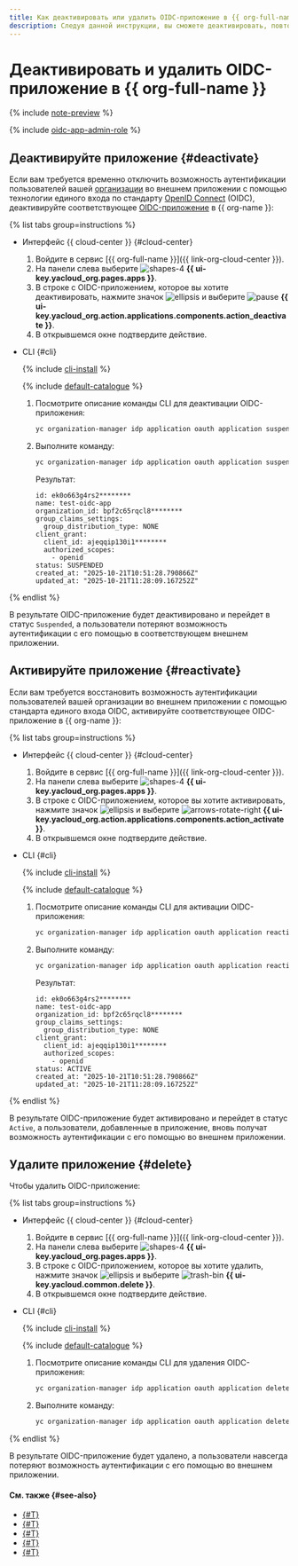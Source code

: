 ```yaml
---
title: Как деактивировать или удалить OIDC-приложение в {{ org-full-name }}
description: Следуя данной инструкции, вы сможете деактивировать, повторно активировать и удалить OIDC-приложение в {{ org-name }}.
---
```


# Деактивировать и удалить OIDC-приложение в {{ org-full-name }}

{% include [note-preview](../../../_includes/note-preview.md) %}

{% include [oidc-app-admin-role](../../../_includes/organization/oidc-app-admin-role.md) %}

## Деактивируйте приложение {#deactivate}

Если вам требуется временно отключить возможность аутентификации пользователей вашей [организации](../../concepts/organization.md) во внешнем приложении с помощью технологии единого входа по стандарту [OpenID Connect](https://ru.wikipedia.org/wiki/OpenID#OpenID_Connect) (OIDC), деактивируйте соответствующее [OIDC-приложение](../../concepts/applications.md#oidc) в {{ org-name }}:

{% list tabs group=instructions %}

- Интерфейс {{ cloud-center }} {#cloud-center}

  1. Войдите в сервис [{{ org-full-name }}]({{ link-org-cloud-center }}).
  1. На панели слева выберите ![shapes-4](../../../_assets/console-icons/shapes-4.svg) **{{ ui-key.yacloud_org.pages.apps }}**.
  1. В строке с OIDC-приложением, которое вы хотите деактивировать, нажмите значок ![ellipsis](../../../_assets/console-icons/ellipsis.svg) и выберите ![pause](../../../_assets/console-icons/pause.svg) **{{ ui-key.yacloud_org.action.applications.components.action_deactivate }}**.
  1. В открывшемся окне подтвердите действие.

- CLI {#cli}

  {% include [cli-install](../../../_includes/cli-install.md) %}

  {% include [default-catalogue](../../../_includes/default-catalogue.md) %}

  1. Посмотрите описание команды CLI для деактивации OIDC-приложения:

     ```bash
     yc organization-manager idp application oauth application suspend --help
     ```

  1. Выполните команду:

     ```bash
     yc organization-manager idp application oauth application suspend <идентификатор_приложения>
     ```

     Результат:

     ```text
     id: ek0o663g4rs2********
     name: test-oidc-app
     organization_id: bpf2c65rqcl8********
     group_claims_settings:
       group_distribution_type: NONE
     client_grant:
       client_id: ajeqqip130i1********
       authorized_scopes:
         - openid
     status: SUSPENDED
     created_at: "2025-10-21T10:51:28.790866Z"
     updated_at: "2025-10-21T11:28:09.167252Z"     
     ```

{% endlist %}

В результате OIDC-приложение будет деактивировано и перейдет в статус `Suspended`, а пользователи потеряют возможность аутентификации с его помощью в соответствующем внешнем приложении.

## Активируйте приложение {#reactivate}

Если вам требуется восстановить возможность аутентификации пользователей вашей организации во внешнем приложении с помощью стандарта единого входа OIDC, активируйте соответствующее OIDC-приложение в {{ org-name }}:

{% list tabs group=instructions %}

- Интерфейс {{ cloud-center }} {#cloud-center}

  1. Войдите в сервис [{{ org-full-name }}]({{ link-org-cloud-center }}).
  1. На панели слева выберите ![shapes-4](../../../_assets/console-icons/shapes-4.svg) **{{ ui-key.yacloud_org.pages.apps }}**.
  1. В строке с OIDC-приложением, которое вы хотите активировать, нажмите значок ![ellipsis](../../../_assets/console-icons/ellipsis.svg) и выберите ![arrows-rotate-right](../../../_assets/console-icons/arrows-rotate-right.svg) **{{ ui-key.yacloud_org.action.applications.components.action_activate }}**.
  1. В открывшемся окне подтвердите действие.

- CLI {#cli}

  {% include [cli-install](../../../_includes/cli-install.md) %}

  {% include [default-catalogue](../../../_includes/default-catalogue.md) %}

  1. Посмотрите описание команды CLI для активации OIDC-приложения:

     ```bash
     yc organization-manager idp application oauth application reactivate --help
     ```

  1. Выполните команду:

     ```bash
     yc organization-manager idp application oauth application reactivate <идентификатор_приложения>
     ```

     Результат:

     ```text
     id: ek0o663g4rs2********
     name: test-oidc-app
     organization_id: bpf2c65rqcl8********
     group_claims_settings:
       group_distribution_type: NONE
     client_grant:
       client_id: ajeqqip130i1********
       authorized_scopes:
         - openid
     status: ACTIVE
     created_at: "2025-10-21T10:51:28.790866Z"
     updated_at: "2025-10-21T11:28:09.167252Z"     
     ```

{% endlist %}

В результате OIDC-приложение будет активировано и перейдет в статус `Active`, а пользователи, добавленные в приложение, вновь получат возможность аутентификации с его помощью во внешнем приложении.

## Удалите приложение {#delete}

Чтобы удалить OIDC-приложение:

{% list tabs group=instructions %}

- Интерфейс {{ cloud-center }} {#cloud-center}

  1. Войдите в сервис [{{ org-full-name }}]({{ link-org-cloud-center }}).
  1. На панели слева выберите ![shapes-4](../../../_assets/console-icons/shapes-4.svg) **{{ ui-key.yacloud_org.pages.apps }}**.
  1. В строке с OIDC-приложением, которое вы хотите удалить, нажмите значок ![ellipsis](../../../_assets/console-icons/ellipsis.svg) и выберите ![trash-bin](../../../_assets/console-icons/trash-bin.svg) **{{ ui-key.yacloud.common.delete }}**.
  1. В открывшемся окне подтвердите действие.

- CLI {#cli}

  {% include [cli-install](../../../_includes/cli-install.md) %}

  {% include [default-catalogue](../../../_includes/default-catalogue.md) %}

  1. Посмотрите описание команды CLI для удаления OIDC-приложения:

     ```bash
     yc organization-manager idp application oauth application delete --help
     ```

  1. Выполните команду:

     ```bash
     yc organization-manager idp application oauth application delete <идентификатор_приложения>
     ```

{% endlist %}

В результате OIDC-приложение будет удалено, а пользователи навсегда потеряют возможность аутентификации с его помощью во внешнем приложении.

#### См. также {#see-also}

* [{#T}](./oidc-create.md)
* [{#T}](./oidc-update.md)
* [{#T}](../add-account.md)
* [{#T}](../../concepts/applications.md#oidc)
* [{#T}](../manage-groups.md)